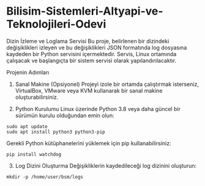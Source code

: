 # Bilisim-Sistemleri-Altyapi-ve-Teknolojileri-Odevi

Dizin İzleme ve Loglama Servisi
Bu proje, belirlenen bir dizindeki değişiklikleri izleyen ve bu değişiklikleri JSON formatında log dosyasına kaydeden bir Python servisini içermektedir. Servis, Linux ortamında çalışacak ve başlangıçta bir sistem servisi olarak yapılandırılacaktır.

Projenin Adımları
1. Sanal Makine (Opsiyonel)
Projeyi izole bir ortamda çalıştırmak isterseniz, VirtualBox, VMware veya KVM kullanarak bir sanal makine oluşturabilirsiniz.

3. Python Kurulumu
Linux üzerinde Python 3.8 veya daha güncel bir sürümün kurulu olduğundan emin olun:
```
sudo apt update
sudo apt install python3 python3-pip
```
Gerekli Python kütüphanelerini yüklemek için pip kullanabilirsiniz:
```
pip install watchdog
```
3. Log Dizini Oluşturma
Değişikliklerin kaydedileceği log dizinini oluşturun:
```
mkdir -p /home/user/bsm/logs
```
